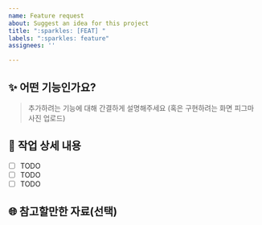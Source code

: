 ```yaml
---
name: Feature request
about: Suggest an idea for this project
title: ":sparkles: [FEAT] "
labels: ":sparkles: feature"
assignees: ''

---
```


## :sparkles: 어떤 기능인가요?

> 추가하려는 기능에 대해 간결하게 설명해주세요 (혹은 구현하려는 화면 피그마 사진 업로드)

## :memo: 작업 상세 내용

- [ ] TODO
- [ ] TODO
- [ ] TODO

## :globe_with_meridians: 참고할만한 자료(선택)
